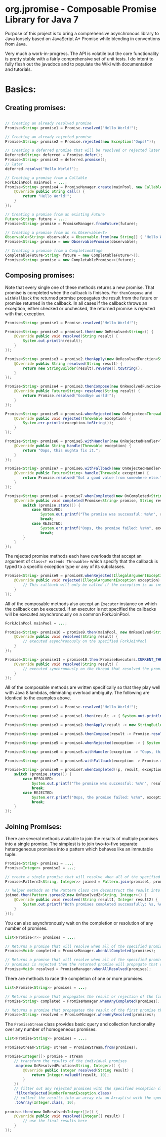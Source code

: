 org.jpromise - Composable Promise Library for Java 7
========

Purpose of this project is to bring a comprehensive asynchronous library to Java loosely based on
JavaScript A+ Promise while blending in conventions from Java.

Very much a work-in-progress.  The API is volatile but the core functionality is pretty stable with a fairly
comprehensive set of unit tests.  I do intent to fully flesh out the javadocs and to populate the Wiki with
documentation and tutorials.

Basics:
=======

Creating promises:
------------------

```java

// Creating an already resolved promise
Promise<String> promise1 = Promise.resolved("Hello World!");

// Creating an already rejected promise
Promise<String> promise2 = Promise.rejected(new Exception("Oops!"));

// Creating a deferred promise that will be resolved or rejected later
Deferred<String> deferred = Promise.defer();
Promise<String> promise3 = deferred.promise();
// later
deferred.resolve("Hello World!");

// Creating a promise from a Callable
ForkJoinPool mainPool = ...;
Promise<String> promise4 = PromiseManager.create(mainPool, new Callable<String>() {
    @Override public String call() {
        return "Hello World!";
    }
});

// Creating a promise from an existing Future
Future<String> future = ...;
Promise<String> promise = PromiseManager.fromFuture(future);

// Creating a promise from an rx.Observable<T>
Observable<String> observable = Observable.from(new String[] { "Hello World!" });
Promise<String> promise = new ObservablePromise(observable);

// Creating a promise from a CompletionStage
CompletableFuture<String> future = new CompletableFuture<>();
Promise<String> promise = new CompletablePromise<>(future);
```

Composing promises:
-------------------

Note that every single one of these methods returns a new promise.  That promise is completed when the callback
is finishes.  For `thenCompose` and `withFallback` the returned promise propagates the result from the future or
promise returned in the callback.  In all cases if the callback throws an exception, either checked or unchecked,
the returned promise is rejected with that exception.

```java
Promise<String> promise1 = Promise.resolved("Hello World!");

Promise<String> promise2 = promise1.then(new OnResolved<String>() {
    @Override public void resolved(String result) {
        System.out.println(result);
    }
});

Promise<String> promise3 = promise2.thenApply(new OnResolvedFunction<String, String>() {
    @Override public String resolved(String result) {
        return new StringBuilder(result).reverse().toString();
    }
});

Promise<String> promise4 = promise3.thenCompose(new OnResolvedFunction<String, Future<String>>() {
    @Override public Future<String> resolved(String result) {
        return Promise.resolved("Goodbye world!");
    }
});

Promise<String> promise5 = promise4.whenRejected(new OnRejected<Throwable>() {
    @Override public void rejected(Throwable exception) {
        System.err.println(exception.toString());
    }
});

Promise<String> promise6 = promise5.withHandler(new OnRejectedHandler<Throwable, String>() {
    @Override public String handle(Throwable exception) {
        return "Oops, this oughta fix it.";
    }
});

Promise<String> promise7 = promise6.withFallback(new OnRejectedHandler<Throwable, Future<String>>() {
    @Override public Future<String> handle(Throwable exception) {
        return Promise.resolved("Got a good value from somewhere else.");
    }
});

Promise<String> promise8 = promise7.whenCompleted(new OnCompleted<String>() {
    @Override public void completed(Promise<String> promise, String result, Throwable exception) {
        switch (promise.state()) {
            case RESOLVED:
                System.out.printf("The promise was successful: %s%n", result);
                break;
            case REJECTED:
                System.err.printf("Oops, the promise failed: %s%n", exception.getMessage());
                break;
        }
    }
});
```

The rejected promise methods each have overloads that accept an argument of `Class<? extends Throwable>` which
specify that the callback is typed to a specific exception type or any of its subclasses.

```java
Promise<String> promise9 = promise8.whenRejected(IllegalArgumentException.class, new OnRejected<IllegalArgumentException>() {
    @Override public void rejected(IllegalArgumentException exception) {
        // This callback will only be called if the exception is an instance of IllegalArgumentException
    }
});
```

All of the composable methods also accept an `Executor` instance on which the callback can be executed.  If an
executor is not specified the callbacks will be executed asynchronously on a common ForkJoinPool.

```java
ForkJoinPool mainPool = ...;

Promise<String> promise10 = promise9.then(mainPool, new OnResolved<String>() {
    @Override public void resolved(String result) {
        // executed asynchronously on the specified ForkJoinPool
    }
});

Promise<String> promise11 = promise10.then(PromiseExecutors.CURRENT_THREAD, new OnResolved<String>() {
    @Override public void resolved(String result) {
        // executed synchronously on the thread that resolved the promise
    }
});
```

All of the composable methods are written specifically so that they play well with Java 8 lambdas, eliminating
overload ambiguity.  The following are identical to the examples above.

```java
Promise<String> promise1 = Promise.resolved("Hello World!");

Promise<String> promise2 = promise1.then(result -> { System.out.println(result); });

Promise<String> promise3 = promise2.thenApply(result -> new StringBuilder(result).reverse().toString());

Promise<String> promise4 = promise3.thenCompose(result -> Promise.resolved("Goodbye world!"));

Promise<String> promise5 = promise4.whenRejected(exception -> { System.err.println(exception.toString()); });

Promise<String> promise6 = promise5.withHandler(exception -> "Oops, this oughta fix it.");

Promise<String> promise7 = promise6.withFallback(exception -> Promise.resolved("Got a good value from somewhere else."));

Promise<String> promise8 = promise7.whenCompleted((p, result, exception) -> {
    switch (promise.state()) {
        case RESOLVED:
            System.out.printf("The promise was successful: %s%n", result);
            break;
        case REJECTED:
            System.err.printf("Oops, the promise failed: %s%n", exception.getMessage());
            break;
    }
});
```

Joining Promises:
-----------------

There are several methods available to join the results of multiple promises into a single promise.  The simplest
is to join two-to-five separate heterogeneous promises into a pattern which behaves like an immutable tuple.

```java
Promise<String> promise1 = ...;
Promise<Integer> promise2 = ...;

// create a single promise that will resolve when all of the specified promises have resolved
Promise<Pattern2<String, Integer>> joined = Pattern.join(promise1, promise2);

// helper methods on the Pattern class can deconstruct the result into the individual arguments
joined.then(Pattern.spread2(new OnResolved2<String, Integer>() {
    @Override public void resolved(String result1, Integer result2) {
        System.out.printf("Both promises completed successfully: %s, %d%n", result1, result2);
    }
}));
```

You can also asynchronously wait on the completion or resolution of any number of promises.

```java
List<Promise<?>> promises = ...;

// Returns a promise that will resolve when all of the specified promises have either been resolved or rejected
Promise<Void> completed = PromiseManager.whenAllCompleted(promises);

// Returns a promise that will resolve when all of the specified promises have been resolved.  If any of the
// promises is rejected then the returned promise will propagate that rejection.
Promise<Void> resolved = PromiseManager.whenAllResolved(promises);
```

There are methods to race the completion of one or more promises.

```java
List<Promise<String>> promises = ...;

// Returns a promise that propagates the result or rejection of the first promise that completes.
Promise<String> completed = PromiseManager.whenAnyCompleted(promises);

// Returns a promise that propagates the result of the first promise that resolves.
Promise<String> resolved = PromiseManager.whenAnyResolved(promises);
```

The `PromiseStream` class provides basic query and collection functionality over any number of homogeneous promises.

```java
List<Promise<String>> promises = ...;

PromiseStream<String> stream = PromiseStream.from(promises);

Promise<Integer[]> promise = stream
    // transform the results of the individual promises
    .map(new OnResolvedFunction<String, Integer>() {
        @Override public Integer resolved(String result) {
            return Integer.valueOf(result, 10);
        }
    })
    // filter out any rejected promises with the specified exception class
    .filterRejected(NumberFormatException.class)
    // collect the results into an array via an ArrayList with the specified initial capacity
    .toArray(Integer.class, 10);
    
promise.then(new OnResolved<Integer[]>() {
    @Override public void resolved(Integer[] result) {
        // use the final results here
    }
});
```